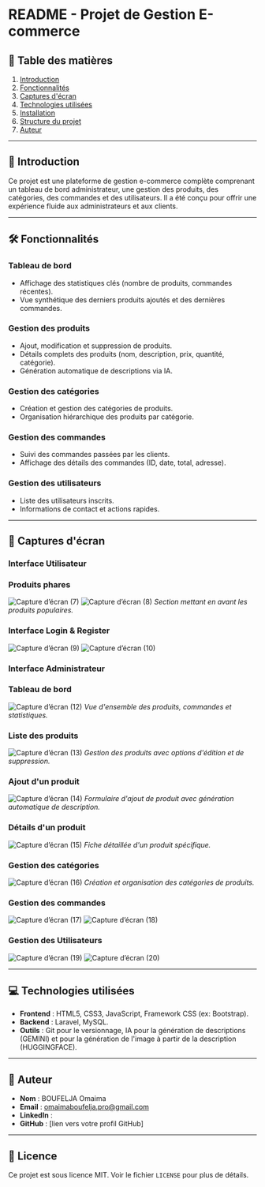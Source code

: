 # README - Projet de Gestion E-commerce

## 📌 Table des matières
1. [Introduction](#-introduction)
2. [Fonctionnalités](#-fonctionnalités)
3. [Captures d'écran](#-captures-décran)
4. [Technologies utilisées](#-technologies-utilisées)
5. [Installation](#-installation)
6. [Structure du projet](#-structure-du-projet)
7. [Auteur](#-auteur)

---

## 🌟 Introduction
Ce projet est une plateforme de gestion e-commerce complète comprenant un tableau de bord administrateur, une gestion des produits, des catégories, des commandes et des utilisateurs. Il a été conçu pour offrir une expérience fluide aux administrateurs et aux clients.

---

## 🛠 Fonctionnalités

### **Tableau de bord**
- Affichage des statistiques clés (nombre de produits, commandes récentes).
- Vue synthétique des derniers produits ajoutés et des dernières commandes.

### **Gestion des produits**
- Ajout, modification et suppression de produits.
- Détails complets des produits (nom, description, prix, quantité, catégorie).
- Génération automatique de descriptions via IA.

### **Gestion des catégories**
- Création et gestion des catégories de produits.
- Organisation hiérarchique des produits par catégorie.

### **Gestion des commandes**
- Suivi des commandes passées par les clients.
- Affichage des détails des commandes (ID, date, total, adresse).

### **Gestion des utilisateurs**
- Liste des utilisateurs inscrits.
- Informations de contact et actions rapides.

---

## 📸 Captures d'écran
### Interface Utilisateur
### **Produits phares**
![Capture d’écran (7)](https://github.com/user-attachments/assets/09d0122c-a3f0-4a63-8986-2e7e7faf9dd3)
![Capture d’écran (8)](https://github.com/user-attachments/assets/3f8393e2-feac-4f17-98f3-b469daa529db)
*Section mettant en avant les produits populaires.*

### Interface Login & Register
![Capture d’écran (9)](https://github.com/user-attachments/assets/3922b6a0-ed8a-4f6f-a1f4-09938590d6f7)
![Capture d’écran (10)](https://github.com/user-attachments/assets/3c13f1ab-bb29-4891-a216-9ac4d1de2feb)

### Interface Administrateur
### **Tableau de bord**
![Capture d’écran (12)](https://github.com/user-attachments/assets/7abd4191-6586-4e03-9522-2a84c0f42cea)
*Vue d'ensemble des produits, commandes et statistiques.*

### **Liste des produits**
![Capture d’écran (13)](https://github.com/user-attachments/assets/a3ce5d59-f7e5-408c-b912-03bb9fd2d135)
*Gestion des produits avec options d'édition et de suppression.*

### **Ajout d'un produit**
![Capture d’écran (14)](https://github.com/user-attachments/assets/c62b7e4b-2bf5-4260-8d85-ef7e3041a0c5)
*Formulaire d'ajout de produit avec génération automatique de description.*

### **Détails d'un produit**
![Capture d’écran (15)](https://github.com/user-attachments/assets/febb6692-2eb7-4fed-9327-c063aa07a22d)
*Fiche détaillée d'un produit spécifique.*

### **Gestion des catégories**
![Capture d’écran (16)](https://github.com/user-attachments/assets/aa3f3098-1692-4042-b345-00b7d3365b87)
*Création et organisation des catégories de produits.*

### **Gestion des commandes**
![Capture d’écran (17)](https://github.com/user-attachments/assets/7444a713-54fe-46c8-b3cd-f59458f631b0)
![Capture d’écran (18)](https://github.com/user-attachments/assets/2f49979e-2a1e-48a1-af5b-4da5bfcfff33)

### **Gestion des Utilisateurs**
![Capture d’écran (19)](https://github.com/user-attachments/assets/0222904f-7c48-42c5-ab7d-f1fc1b0aa81c)
![Capture d’écran (20)](https://github.com/user-attachments/assets/5609d15e-1f17-4c20-b74b-01f6a39428ba)

---

## 💻 Technologies utilisées
- **Frontend** : HTML5, CSS3, JavaScript, Framework CSS (ex: Bootstrap).
- **Backend** : Laravel, MySQL.
- **Outils** : Git pour le versionnage, IA pour la génération de descriptions (GEMINI) et pour la génération de l'image à partir de la description (HUGGINGFACE).
---
## 👤 Auteur
- **Nom** : BOUFELJA Omaima
- **Email** : omaimaboufelja.pro@gmail.com
- **LinkedIn** : 
- **GitHub** : [lien vers votre profil GitHub]

---

## 📄 Licence
Ce projet est sous licence MIT. Voir le fichier `LICENSE` pour plus de détails.

